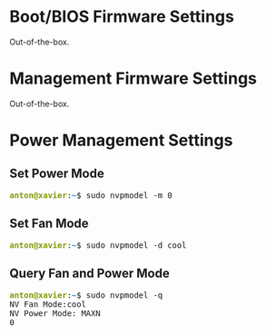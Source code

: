 # Boot/BIOS Firmware Settings

Out-of-the-box.

# Management Firmware Settings
  
Out-of-the-box.

# Power Management Settings

## Set Power Mode

<pre><font color="#859900"><b>anton@xavier</b></font>:<font color="#268BD2"><b>~</b></font>$ sudo nvpmodel -m 0
</pre>

## Set Fan Mode

<pre><font color="#859900"><b>anton@xavier</b></font>:<font color="#268BD2"><b>~</b></font>$ sudo nvpmodel -d cool
</pre>

## Query Fan and Power Mode

<pre><font color="#859900"><b>anton@xavier</b></font>:<font color="#268BD2"><b>~</b></font>$ sudo nvpmodel -q
NV Fan Mode:cool
NV Power Mode: MAXN
0
</pre>
